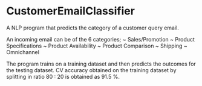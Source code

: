# CustomerEmailClassifier
A NLP program that predicts the category of a customer query email.

An incoming email can be of the 6 categories;
~ Sales/Promotion
~ Product Specifications
~ Product Availability
~ Product Comparison
~ Shipping
~ Omnichannel

The program trains on a training dataset and then predicts the outcomes for the testing dataset.
CV accuracy obtained on the training dataset by splitting in ratio 80 : 20 is obtained as 91.5 %.
